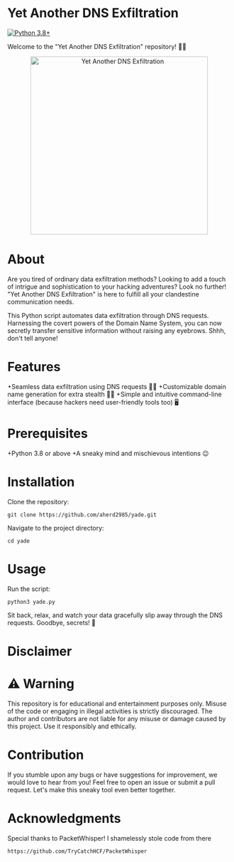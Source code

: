 # Yet Another DNS Exfiltration

[![Python 3.8+](https://img.shields.io/badge/Python-3.8%2B-blue.svg)](https://www.python.org/downloads/release/python-382/)

Welcome to the "Yet Another DNS Exfiltration" repository! 🕵️‍♂️
<p align="center">
  <img src="https://github.com/your_username/Yet-Another-DNS-Exfiltration/raw/main/assets/logo.png" alt="Yet Another DNS Exfiltration" width="400">
</p>

# About

Are you tired of ordinary data exfiltration methods? Looking to add a touch of intrigue and sophistication to your hacking adventures? Look no further! "Yet Another DNS Exfiltration" is here to fulfill all your clandestine communication needs.

This Python script automates data exfiltration through DNS requests. Harnessing the covert powers of the Domain Name System, you can now secretly transfer sensitive information without raising any eyebrows. Shhh, don't tell anyone!

# Features

+Seamless data exfiltration using DNS requests 🕵️‍♀️
+Customizable domain name generation for extra stealth 🕵️‍♂️
+Simple and intuitive command-line interface (because hackers need user-friendly tools too) 🖥️

# Prerequisites

+Python 3.8 or above
+A sneaky mind and mischievous intentions 😉

# Installation

Clone the repository:

    git clone https://github.com/aherd2985/yade.git

Navigate to the project directory:

    cd yade

# Usage

Run the script:

    python3 yade.py

Sit back, relax, and watch your data gracefully slip away through the DNS requests. Goodbye, secrets! 👋

# Disclaimer

# ⚠️ Warning
This repository is for educational and entertainment purposes only. Misuse of the code or engaging in illegal activities is strictly discouraged. The author and contributors are not liable for any misuse or damage caused by this project. Use it responsibly and ethically.

# Contribution

If you stumble upon any bugs or have suggestions for improvement, we would love to hear from you! Feel free to open an issue or submit a pull request. Let's make this sneaky tool even better together.

# Acknowledgments

Special thanks to PacketWhisper! I shamelessly stole code from there

    https://github.com/TryCatchHCF/PacketWhisper
  
